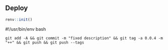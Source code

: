 ## Deploy

```R
renv::init()
```

#!/usr/bin/env bash

```
git add -A && git commit -m "fixed description" && git tag -a 0.0.4 -m "++" && git push && git push --tags
```